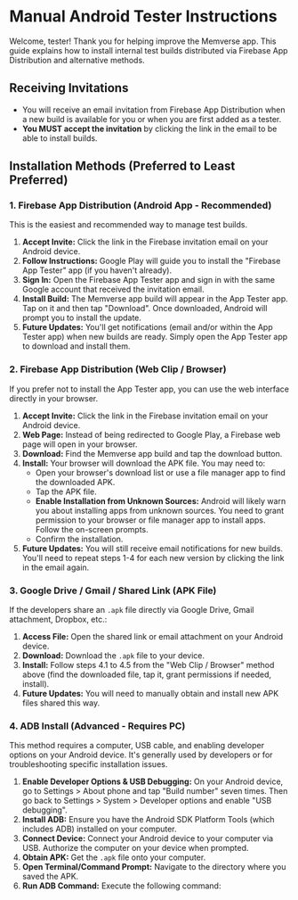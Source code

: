 # Manual Android Tester Instructions

Welcome, tester! Thank you for helping improve the Memverse app. This guide explains how to install
internal test builds distributed via Firebase App Distribution and alternative methods.

## Receiving Invitations

* You will receive an email invitation from Firebase App Distribution when a new build is available
  for you or when you are first added as a tester.
* **You MUST accept the invitation** by clicking the link in the email to be able to install builds.

## Installation Methods (Preferred to Least Preferred)

### 1. Firebase App Distribution (Android App - Recommended)

This is the easiest and recommended way to manage test builds.

1. **Accept Invite:** Click the link in the Firebase invitation email on your Android device.
2. **Follow Instructions:** Google Play will guide you to install the "Firebase App Tester" app (if
   you haven't already).
3. **Sign In:** Open the Firebase App Tester app and sign in with the same Google account that
   received the invitation email.
4. **Install Build:** The Memverse app build will appear in the App Tester app. Tap on it and then
   tap "Download". Once downloaded, Android will prompt you to install the update.
5. **Future Updates:** You'll get notifications (email and/or within the App Tester app) when new
   builds are ready. Simply open the App Tester app to download and install them.

### 2. Firebase App Distribution (Web Clip / Browser)

If you prefer not to install the App Tester app, you can use the web interface directly in your
browser.

1. **Accept Invite:** Click the link in the Firebase invitation email on your Android device.
2. **Web Page:** Instead of being redirected to Google Play, a Firebase web page will open in your
   browser.
3. **Download:** Find the Memverse app build and tap the download button.
4. **Install:** Your browser will download the APK file. You may need to:
    * Open your browser's download list or use a file manager app to find the downloaded APK.
    * Tap the APK file.
    * **Enable Installation from Unknown Sources:** Android will likely warn you about installing
      apps from unknown sources. You need to grant permission to your browser or file manager app to
      install apps. Follow the on-screen prompts.
    * Confirm the installation.
5. **Future Updates:** You will still receive email notifications for new builds. You'll need to
   repeat steps 1-4 for each new version by clicking the link in the email again.

### 3. Google Drive / Gmail / Shared Link (APK File)

If the developers share an `.apk` file directly via Google Drive, Gmail attachment, Dropbox, etc.:

1. **Access File:** Open the shared link or email attachment on your Android device.
2. **Download:** Download the `.apk` file to your device.
3. **Install:** Follow steps 4.1 to 4.5 from the "Web Clip / Browser" method above (find the
   downloaded file, tap it, grant permissions if needed, install).
4. **Future Updates:** You will need to manually obtain and install new APK files shared this way.

### 4. ADB Install (Advanced - Requires PC)

This method requires a computer, USB cable, and enabling developer options on your Android device.
It's generally used by developers or for troubleshooting specific installation issues.

1. **Enable Developer Options & USB Debugging:** On your Android device, go to Settings > About
   phone and tap "Build number" seven times. Then go back to Settings > System > Developer options
   and enable "USB debugging".
2. **Install ADB:** Ensure you have the Android SDK Platform Tools (which includes ADB) installed on
   your computer.
3. **Connect Device:** Connect your Android device to your computer via USB. Authorize the computer
   on your device when prompted.
4. **Obtain APK:** Get the `.apk` file onto your computer.
5. **Open Terminal/Command Prompt:** Navigate to the directory where you saved the APK.
6. **Run ADB Command:** Execute the following command: